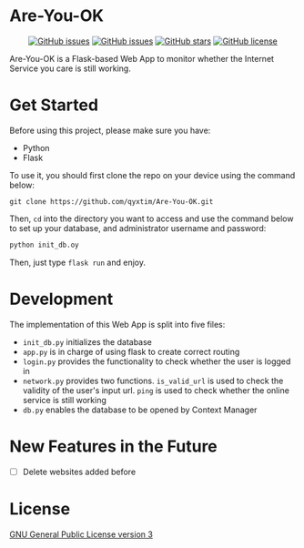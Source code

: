 # Are-You-OK
<p align="center">
  <a href="https://github.com/qyxtim/Are-You-OK/issues"><img alt="GitHub issues" src="https://img.shields.io/github/issues/qyxtim/Are-You-OK"></a>
  <a href="https://github.com/qyxtim/Are-You-OK"><img alt="GitHub issues" src="https://img.shields.io/github/last-commit/qyxtim/Are-You-OK"></a>
  <a href="https://github.com/qyxtim/Are-You-OK/stargazers"><img alt="GitHub stars" src="https://img.shields.io/github/stars/qyxtim/Are-You-OK"></a>
  <a href="https://github.com/qyxtim/Are-You-OK/blob/main/LICENSE"><img alt="GitHub license" src="https://img.shields.io/github/license/qyxtim/Are-You-OK"></a>

Are-You-OK is a Flask-based Web App to monitor whether the Internet Service you care is still working.

# Get Started
Before using this project, please make sure you have:

- Python
- Flask

To use it, you should first clone the repo on your device using the command below:

```
git clone https://github.com/qyxtim/Are-You-OK.git
```

Then, `cd` into the directory you want to access and use the command below to set up your database, and administrator username and password:

```makefile
python init_db.oy
```

Then, just type `flask run` and enjoy.

# Development

The implementation of this Web App is split into five files:

- `init_db.py` initializes the database
- `app.py` is in charge of using flask to create correct routing
- `login.py` provides the functionality to check whether the user is logged in
- `network.py` provides two functions. `is_valid_url` is used to check the validity of the user's input url. `ping` is used to check whether the online service is still working
- `db.py` enables the database to be opened by Context Manager

# New Features in the Future

- [ ] Delete websites added before

# License
[GNU General Public License version 3](https://opensource.org/licenses/GPL-3.0)
